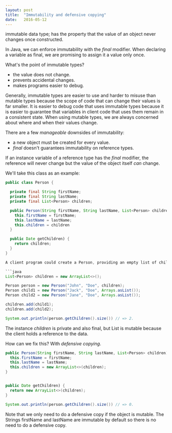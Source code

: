 ```yaml
---
layout: post
title:  "Immutability and defensive copying"
date:   2016-05-12
---
```


immutable data type; has the property that the value of an object never changes once constructed.

In Java, we can enforce immutability with the *final* modifier. When declaring a variable as final, we are promising to assign it a value only once.

What's the point of immutable types?

* the value does not change.
* prevents accidental changes.
* makes programs easier to debug.

Generally, immutable types are easier to use and harder to misuse than mutable types because the scope of code that can change their values is far smaller. It is easier to debug code that uses immutable types because it is easier to guarantee that variables in client code that uses them remain in a consistent state. When using mutable types, we are always concerned about where and when their values change.

There are a few *manageable* downsides of immutability:

* a new object must be created for every value.
* *final* doesn't guarantees immutability on reference types.

If an instance variable of a reference type has the *final* modifier, the reference will never change but the value of the object itself *can* change.

We'll take this class as an example:

```java
public class Person {

  private final String firstName;
  private final String lastName;
  private final List<Person> children;

  public Person(String firstName, String lastName, List<Person> children) {
    this.firstName = firstName;
    this.lastName = lastName;
    this.children = children
  }

  public Date getChildren) {
    return children;
  }
}

A client program could create a Person, providing an empty list of children and then populate it after construction.

```java
List<Person> children = new ArrayList<>();

Person person = new Person("John", "Doe", children);
Person child1 = new Person("Jack", "Doe", Arrays.asList());
Person child2 = new Person("Jane", "Doe", Arrays.asList());

children.add(child1);
children.add(child2);

System.out.println(person.getChildren().size()) // => 2.
```
The instance *children* is private and also final, but List<Person> is mutable because the client holds a reference to the data.

How can we fix this? With *defensive copying*.

```java
public Person(String firstName, String lastName, List<Person> children) {
  this.firstName = firstName;
  this.lastName = lastName;
  this.children = new ArrayList<>(children);
}


public Date getChildren) {
  return new ArrayList<>(children);
}

System.out.println(person.getChildren().size()) // => 0.
```

Note that we only need to do a defensive copy if the object is mutable. The Strings firstName and lastName are immutable by default so there is no need to do a defensive copy.

